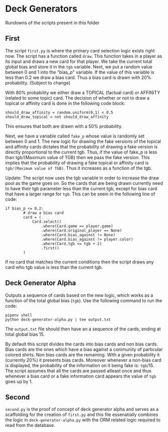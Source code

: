 # Deck Generators

Rundowns of the scripts present in this folder

## First

The script `first.py` is where the primary card selection logic exists right now. The script has a function called `draw`. This function takes in a player as its input and draws a new card for that player. We take the current total global bias and store it in the `tgb` variable. Next, we put a random value between 0 and 1 into the "bias_p"  variable. If the value of this variable is less than 0.2 we draw a bias card. Thus a bias card is drawn with 20% probability. (Subject to change)

With 80% probability we either draw a TOPICAL (factual card) or AFFINITY (related to some topic) card. The decision of whether or not to draw a topical or affinity card is done in the following code block:

```
should_draw_affinity = random.uniform(0,1) < 0.5
should_draw_topical = not should_draw_affinity
```

This ensures that both are drawn with a 50% probability. 

Next, we have a variable called `fake_p` whose value is randomly set between 0 and 1. The new logic for drawing the fake versions of the topical and affinity cards dictates that the probability of drawing a fake version is directly proportional to the current tgb. Thus, if the value of fake_p is less than tgb/(Maximum value of TGB) then we pass the fake version. This implies that the probability of drawing a fake topical or affinity card is `tgb/(Maximum value of TGB)`. Thus it increases as a function of the tgb. 

Update: The script now uses the tgb variable in order to increase the draw pool as the game goes on. So the cards that are being drawn currently need to have their tgb parameter less than the current tgb, except for bias card that have a larger range for `tgb`. This can be seein in the following line of code: 

```
if bias_p <= 0.2:   
        # draw a bias card
        card = (
            Card.select()
                .where(Card.game == player.game)
                .where(Card.original_player == None)
                .where(Card.bias_against != None) 
                .where(Card.bias_against != player.color)
                .where(Card.tgb <= tgb + 2)               
                .first()
        )
```
If no card that matches the current conditions then the script draws any card who tgb value is less than the current tgb. 


## Deck Generator Alpha

Outputs a sequence of cards based on the new logic, which works as a function of the total global bias (`tgb`). Use the following command to run the code: 

```
pipenv shell
python deck-generator-alpha.py | tee output.txt
```

The `output.txt` file should then have an a sequence of the cards, ending at total global bias 15. 

By default this script divides the cards into bias cards and non bias cards. Bias cards are the ones which have a bias against a community of particular colored shirts. Non bias cards are the remaining. With a given probability it (currently 20%) it presents bias cards. Moreover whenever a non-bias card is displayed, the probability of the information on it being fake is: `tgb`/15. The script assumes that all the cards are passed atleast once and thus whenever a bias card or a fake information card appears the value of `tgb` goes up by 1. 

## Second

`second.py` is the proof of concept of deck generator alpha and serves as a scaffolding for the creation of `first.py` and this file essenatially combines the logic in `deck-generator-alpha.py` with the ORM related logic required to read from the database. 